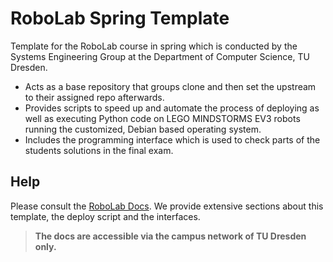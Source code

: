 # RoboLab Spring Template

Template for the RoboLab course in spring which is conducted by the Systems Engineering Group at the Department of Computer Science, TU Dresden.

* Acts as a base repository that groups clone and then set the upstream to their assigned repo afterwards.
* Provides scripts to speed up and automate the process of deploying as well as executing Python code on LEGO MINDSTORMS EV3 robots running the customized, Debian based operating system.
* Includes the programming interface which is used to check parts of the students solutions in the final exam.


## Help

Please consult the [RoboLab Docs](https://robolab.inf.tu-dresden.de).
We provide extensive sections about this template, the deploy script and the interfaces.

> **The docs are accessible via the campus network of TU Dresden only.**